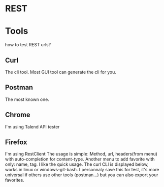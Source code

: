 REST
====



Tools
=====
how to test REST urls?

Curl
----
The cli tool. Most GUI tool can generate the cli for you.


Postman
-------
The most known one.


Chrome
------
I'm using Talend API tester


Firefox
-------
I'm using RestClient
The usage is simple: Method, url, headers(from menu) with auto-completion for content-type. Another menu to add favorite with only: name, tag. I like the quick usage.
The curl CLI is displayed below, works in linux or windows-git-bash. I personnaly save this for test, it's more universal if others use other tools (postman...) but you can also export your favorites.


